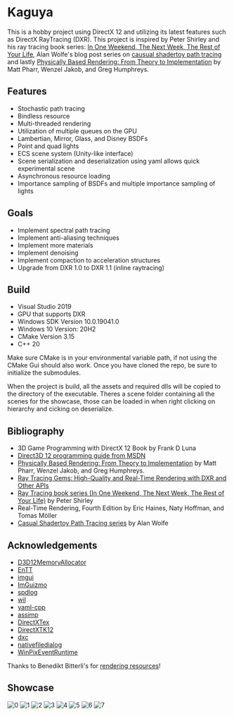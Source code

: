 Kaguya
==========

This is a hobby project using DirectX 12 and utilizing its latest features such as DirectX RayTracing (DXR). This project is inspired by Peter Shirley and his ray tracing book series: [In One Weekend, The Next Week, The Rest of Your Life](https://github.com/RayTracing/raytracing.github.io), Alan Wolfe's blog post series on [causual shadertoy path tracing](https://blog.demofox.org/2020/05/25/casual-shadertoy-path-tracing-1-basic-camera-diffuse-emissive/) and lastly [Physically Based Rendering: From Theory to Implementation](http://www.pbr-book.org/) by Matt Pharr, Wenzel Jakob, and Greg Humphreys.

Features
--------

- Stochastic path tracing
- Bindless resource
- Multi-threaded rendering
- Utilization of multiple queues on the GPU
- Lambertian, Mirror, Glass, and Disney BSDFs
- Point and quad lights
- ECS scene system (Unity-like interface)
- Scene serialization and deserialization using yaml allows quick experimental scene
- Asynchronous resource loading
- Importance sampling of BSDFs and multiple importance sampling of lights

Goals
--------

- Implement spectral path tracing
- Implement anti-aliasing techniques
- Implement more materials
- Implement denoising
- Implement compaction to acceleration structures
- Upgrade from DXR 1.0 to DXR 1.1 (inline raytracing)

Build
--------

- Visual Studio 2019
- GPU that supports DXR
- Windows SDK Version 10.0.19041.0
- Windows 10 Version: 20H2
- CMake Version 3.15
- C++ 20

Make sure CMake is in your environmental variable path, if not using the CMake Gui should also work. Once you have cloned the repo, be sure
to initialize the submodules.

When the project is build, all the assets and required dlls will be copied to the directory of the executable. Theres a scene folder containing all the scenes for the showcase, those can be loaded in when right clicking on hierarchy and cicking on deserialize.

Bibliography
--------

- 3D Game Programming with DirectX 12 Book by Frank D Luna
- [Direct3D 12 programming guide from MSDN](https://docs.microsoft.com/en-us/windows/win32/direct3d12/directx-12-programming-guide)
- [Physically Based Rendering: From Theory to Implementation](http://www.pbr-book.org/) by Matt Pharr, Wenzel Jakob, and Greg Humphreys.
- [Ray Tracing Gems: High-Quality and Real-Time Rendering with DXR and Other APIs](http://www.realtimerendering.com/raytracinggems/)
- [Ray Tracing book series (In One Weekend, The Next Week, The Rest of Your Life)](https://github.com/RayTracing/raytracing.github.io) by Peter Shirley
- Real-Time Rendering, Fourth Edition by Eric Haines, Naty Hoffman, and Tomas Möller
- [Casual Shadertoy Path Tracing series](https://blog.demofox.org/) by Alan Wolfe

Acknowledgements
--------

- [D3D12MemoryAllocator](https://github.com/GPUOpen-LibrariesAndSDKs/D3D12MemoryAllocator)
- [EnTT](https://github.com/skypjack/entt)
- [imgui](https://github.com/ocornut/imgui)
- [ImGuizmo](https://github.com/CedricGuillemet/ImGuizmo)
- [spdlog](https://github.com/gabime/spdlog)
- [wil](https://github.com/microsoft/wil)
- [yaml-cpp](https://github.com/jbeder/yaml-cpp)
- [assimp](https://github.com/assimp/assimp)
- [DirectXTex](https://github.com/microsoft/DirectXTex)
- [DirectXTK12](https://github.com/microsoft/DirectXTK12)
- [dxc](https://github.com/microsoft/DirectXShaderCompiler)
- [nativefiledialog](https://github.com/mlabbe/nativefiledialog)
- [WinPixEventRuntime](https://devblogs.microsoft.com/pix/winpixeventruntime)

Thanks to Benedikt Bitterli's for [rendering resources](https://benedikt-bitterli.me/resources/)!

Showcase
--------

![0](/Gallery/hyperion_swapchain.png?raw=true "hyperion_swapchain")
![1](/Gallery/hyperion_viewport.png?raw=true "hyperion_viewport")
![2](/Gallery/bedroom_swapchain.png?raw=true "bedroom_swapchain")
![3](/Gallery/bedroom_viewport.png?raw=true "bedroom_viewport")
![4](/Gallery/classroom_swapchain.png?raw=true "classroom_swapchain")
![5](/Gallery/classroom_viewport.png?raw=true "classroom_viewport")
![6](/Gallery/livingroom_swapchain.png?raw=true "livingroom_swapchain")
![7](/Gallery/livingroom_viewport.png?raw=true "livingroom_viewport")
